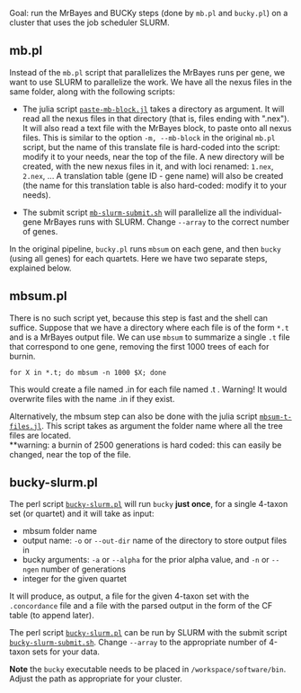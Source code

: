 Goal: run the MrBayes and BUCKy steps (done by `mb.pl` and `bucky.pl`)
on a cluster that uses the job scheduler SLURM.

## mb.pl

Instead of the `mb.pl` script that parallelizes the MrBayes runs per gene, we want to use SLURM to parallelize the work. We have all the nexus files in the same folder, along with the following scripts:

- The julia script [`paste-mb-block.jl`](paste-mb-block.jl) takes a directory as argument.
  It will read all the nexus files in that directory (that is, files ending with ".nex").
  It will also read a text file with the MrBayes block, to paste onto all nexus files.
  This is similar to the option `‑m, ‑‑mb‑block` in the original `mb.pl` script,
  but the name of this translate file is hard-coded into the script: modify it to your needs,
  near the top of the file.
  A new directory will be created, with the new nexus files in it, and with loci renamed:
  `1.nex`, `2.nex`, ... A translation table (gene ID - gene name) will also be created
  (the name for this translation table is also hard-coded: modify it to your needs).

- The submit script [`mb-slurm-submit.sh`](mb-slurm-submit.sh) will parallelize
  all the individual-gene MrBayes runs with SLURM. Change `--array` to the correct number of genes.


In the original pipeline, `bucky.pl` runs `mbsum` on each gene,
and then `bucky` (using all genes) for each quartets.
Here we have two separate steps, explained below. 

## mbsum.pl

There is no such script yet, because this step is fast and the shell can suffice.
Suppose that we have a directory where each file is of the form `*.t` and is a MrBayes output file.
We can use `mbsum` to summarize a single `.t` file that correspond to one gene,
removing the first 1000 trees of each for burnin.

```shell
for X in *.t; do mbsum -n 1000 $X; done
```
This would create a file named <filename>.in for each file named <filename>.t .
Warning! It would overwrite files with the name <filename>.in if they exist.

Alternatively, the mbsum step can also be done with
the julia script [`mbsum-t-files.jl`](mbsum-t-files.jl).
This script takes as argument the folder name where all the tree files are located.  
**warning: a burnin of 2500 generations is hard coded: this can easily be changed,
near the top of the file.

## bucky-slurm.pl 

The perl script [`bucky-slurm.pl`](bucky-slurm.pl) will run `bucky`
**just once**, for a single 4-taxon set (or quartet) and it will take as input:
  - mbsum folder name
  - output name: `-o` or `--out-dir` name of the directory to store output files in
  - bucky arguments: `-a` or `--alpha` for the prior alpha value,
    and `-n` or `--ngen` number of generations
  - integer for the given quartet

It will produce, as output, a file for the given 4-taxon set with the
`.concordance` file and a file with the parsed output in the form of the CF table
(to append later).

The perl script [`bucky-slurm.pl`](scripts-cluster/bucky-slurm.pl) can be run by SLURM
with the submit script [`bucky-slurm-submit.sh`](scripts-cluster/bucky-slurm-submit.sh).
Change `--array` to the appropriate number of 4-taxon sets for your data.

**Note** the `bucky` executable needs to be placed in `/workspace/software/bin`.
Adjust the path as appropriate for your cluster.
